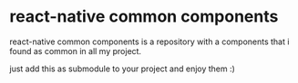 # react-native common components
react-native common components is a repository with a components that i found as common in all my project.

just add this as submodule to your project and enjoy them :)
